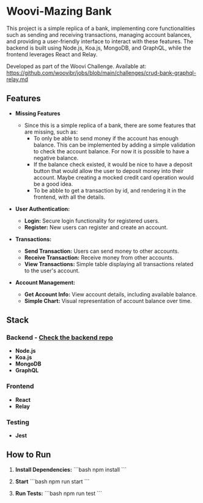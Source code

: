 # Woovi-Mazing Bank

This project is a simple replica of a bank, implementing core functionalities such as sending and receiving transactions, managing account balances, and providing a user-friendly interface to interact with these features. The backend is built using Node.js, Koa.js, MongoDB, and GraphQL, while the frontend leverages React and Relay.

Developed as part of the Woovi Challenge. Available at: https://github.com/woovibr/jobs/blob/main/challenges/crud-bank-graphql-relay.md

## Features
- **Missing Features**
  - Since this is a simple replica of a bank, there are some features that are missing, such as:
    - To only be able to send money if the account has enough balance. This can be implemented by adding a simple validation to check the account balance. For now it is possible to have
    a negative balance.
    - If the balance check existed, it would be nice to have a deposit button that would allow the user to deposit money into their account. Maybe creating a mocked credit card operation would be a good idea.
    - To be abble to get a transaction by id, and rendering it in the frontend, with all the details.
- **User Authentication:**
  - **Login:** Secure login functionality for registered users.
  - **Register:** New users can register and create an account.

- **Transactions:**
  - **Send Transaction:** Users can send money to other accounts.
  - **Receive Transaction:** Receive money from other accounts.
  - **View Transactions:** Simple table displaying all transactions related to the user's account.
  
- **Account Management:**
  - **Get Account Info:** View account details, including available balance.
  - **Simple Chart:** Visual representation of account balance over time.

## Stack

### Backend - [Check the backend repo](https://github.com/jvkikuchi/woovi-mazing-bank-server)
- **Node.js**
- **Koa.js**
- **MongoDB**
- **GraphQL**

### Frontend 
- **React**
- **Relay**

### Testing
- **Jest**

## How to Run

1. **Install Dependencies:**
   \`\`\`bash
   npm install
   \`\`\`

2. **Start**
   \`\`\`bash
   npm run start
   \`\`\`

4. **Run Tests:**
   \`\`\`bash
   npm run test
   \`\`\`
